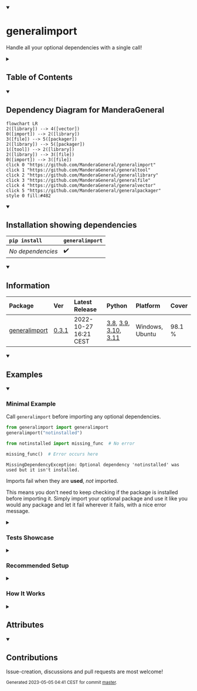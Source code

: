 <details open>
<summary><h1>generalimport</h1></summary>

Handle all your optional dependencies with a single call!

<details>
<summary><h2>Table of Contents</h2></summary>

<pre>
<a href='#generalimport'>generalimport</a>
├─ <a href='#Dependency-Diagram-for-ManderaGeneral'>Dependency Diagram for ManderaGeneral</a>
├─ <a href='#Installation-showing-dependencies'>Installation showing dependencies</a>
├─ <a href='#Information'>Information</a>
├─ <a href='#Examples'>Examples</a>
│  ├─ <a href='#Minimal-Example'>Minimal Example</a>
│  ├─ <a href='#Tests-Showcase'>Tests Showcase</a>
│  ├─ <a href='#Recommended-Setup'>Recommended Setup</a>
│  └─ <a href='#How-It-Works'>How It Works</a>
├─ <a href='#Attributes'>Attributes</a>
└─ <a href='#Contributions'>Contributions</a>
</pre>
</details>


<details open>
<summary><h2>Dependency Diagram for ManderaGeneral</h2></summary>

```mermaid
flowchart LR
2([library]) --> 4([vector])
0([import]) --> 2([library])
3([file]) --> 5([packager])
2([library]) --> 5([packager])
1([tool]) --> 2([library])
2([library]) --> 3([file])
0([import]) --> 3([file])
click 0 "https://github.com/ManderaGeneral/generalimport"
click 1 "https://github.com/ManderaGeneral/generaltool"
click 2 "https://github.com/ManderaGeneral/generallibrary"
click 3 "https://github.com/ManderaGeneral/generalfile"
click 4 "https://github.com/ManderaGeneral/generalvector"
click 5 "https://github.com/ManderaGeneral/generalpackager"
style 0 fill:#482
```
</details>


<details open>
<summary><h2>Installation showing dependencies</h2></summary>

| `pip install`     | `generalimport`   |
|:------------------|:------------------|
| *No dependencies* | ✔️                |
</details>


<details open>
<summary><h2>Information</h2></summary>

| Package                                                          | Ver                                              | Latest Release        | Python                                                                                                                                                                                                                                                 | Platform        | Cover   |
|:-----------------------------------------------------------------|:-------------------------------------------------|:----------------------|:-------------------------------------------------------------------------------------------------------------------------------------------------------------------------------------------------------------------------------------------------------|:----------------|:--------|
| [generalimport](https://github.com/ManderaGeneral/generalimport) | [0.3.1](https://pypi.org/project/generalimport/) | 2022-10-27 16:21 CEST | [3.8](https://www.python.org/downloads/release/python-380/), [3.9](https://www.python.org/downloads/release/python-390/), [3.10](https://www.python.org/downloads/release/python-3100/), [3.11](https://www.python.org/downloads/release/python-3110/) | Windows, Ubuntu | 98.1 %  |
</details>


<details open>
<summary><h2>Examples</h2></summary>


<details open>
<summary><h3>Minimal Example</h3></summary>


Call `generalimport` before importing any optional dependencies.

```python
from generalimport import generalimport
generalimport("notinstalled")

from notinstalled import missing_func  # No error

missing_func()  # Error occurs here
```


```
MissingDependencyException: Optional dependency 'notinstalled' was used but it isn't installed.
```

Imports fail when they are **used**, *not* imported.

This means you don't need to keep checking if the package is installed before importing it.
Simply import your optional package and use it like you would any package and let it fail wherever it fails, with a nice error message.
</details>


<details>
<summary><h3>Tests Showcase</h3></summary>


The beauty of this package is that the error raised isn't just any exception.
It has two base classes: `unittest.case.SkipTest` and `_pytest.outcomes.Skipped` (If available).

This means that if a test method uses an uninstalled optional package then that test is automatically skipped.
This means no more manual skip decorators for optional dependencies!

```python
from generalimport import generalimport
generalimport("optional_uninstalled_package")

from optional_uninstalled_package import missing_func

from unittest import TestCase

class MyTest(TestCase):
    def test_missing_func(self):
        self.assertEqual(3, missing_func(1, 2))
```


```
Ran 1 test in 0.002s

OK (skipped=1)

Skipped: Optional dependency 'optional_uninstalled_package' was used but it isn't installed.
```
</details>


<details>
<summary><h3>Recommended Setup</h3></summary>


Put this in your `__init__.py` file to affect *all* imports inside the folder `__init__.py` resides in.

```python
from generalimport import generalimport
generalimport("your", "optional", "dependencies")
```


`generalimport("*")` makes it handle **all** names (If missing of course)

:warning: `generalimport("*")._scope = None` disables the scope
- Makes it handle missing imports anywhere
- For example it will override `pandas` internal custom optional dependency handling
</details>


<details>
<summary><h3>How It Works</h3></summary>



- When `generalimport` is instantiated it creates a new importer for `sys.meta_path`.
- This importer will return 'fake' modules for matching names and scope.
- The scope ensures only your own imports are faked.
- The fake module will recursively return itself when asked for an attribute.
- When used in any way (\_\_call\_\_, \_\_add\_\_, \_\_str\_\_ etc) it raises `generalimport.MissingDependencyException`.
- This exception has the 'skip-exceptions' from `unittest` and `pytest` as bases, which means that tests will automatically be skipped.
</details>

</details>


<details>
<summary><h2>Attributes</h2></summary>

<pre>
<a href='https://github.com/ManderaGeneral/generalimport/blob/master/generalimport/__init__.py#L1'>Module: generalimport</a>
├─ <a href='https://github.com/ManderaGeneral/generalimport/blob/master/generalimport/fake_module.py#L5'>Class: FakeModule</a>
│  └─ <a href='https://github.com/ManderaGeneral/generalimport/blob/master/generalimport/fake_module.py#L19'>Method: error_func</a>
├─ <a href='https://github.com/ManderaGeneral/generalimport/blob/master/generalimport/general_importer.py#L8'>Class: GeneralImporter</a>
│  ├─ <a href='https://github.com/ManderaGeneral/generalimport/blob/master/generalimport/general_importer.py#L23'>Method: catch</a>
│  ├─ <a href='https://github.com/ManderaGeneral/generalimport/blob/master/generalimport/general_importer.py#L47'>Method: create_module</a>
│  ├─ <a href='https://github.com/ManderaGeneral/generalimport/blob/master/generalimport/general_importer.py#L50'>Method: exec_module</a>
│  └─ <a href='https://github.com/ManderaGeneral/generalimport/blob/master/generalimport/general_importer.py#L31'>Method: find_spec</a>
├─ <a href='https://github.com/ManderaGeneral/generalimport/blob/master/generalimport/import_catcher.py#L6'>Class: ImportCatcher</a>
│  └─ <a href='https://github.com/ManderaGeneral/generalimport/blob/master/generalimport/import_catcher.py#L20'>Method: handle</a>
├─ <a href='https://github.com/ManderaGeneral/generalimport/blob/master/generalimport/exception.py#L27'>Class: MissingDependencyException</a>
├─ <a href='https://github.com/ManderaGeneral/generalimport/blob/master/generalimport_bottom.py#L62'>Function: fake_module_check</a>
├─ <a href='https://github.com/ManderaGeneral/generalimport/blob/master/generalimport/top.py#L14'>Function: generalimport</a>
├─ <a href='https://github.com/ManderaGeneral/generalimport/blob/master/generalimport/top.py#L10'>Function: get_importer</a>
├─ <a href='https://github.com/ManderaGeneral/generalimport/blob/master/generalimport_bottom.py#L7'>Function: get_installed_modules_names</a>
├─ <a href='https://github.com/ManderaGeneral/generalimport/blob/master/generalimport_bottom.py#L41'>Function: get_spec</a>
├─ <a href='https://github.com/ManderaGeneral/generalimport/blob/master/generalimport_bottom.py#L28'>Function: import_module</a>
├─ <a href='https://github.com/ManderaGeneral/generalimport/blob/master/generalimport/fake_module.py#L86'>Function: is_imported</a>
├─ <a href='https://github.com/ManderaGeneral/generalimport/blob/master/generalimport_bottom.py#L13'>Function: module_is_installed</a>
├─ <a href='https://github.com/ManderaGeneral/generalimport/blob/master/generalimport_bottom.py#L47'>Function: module_is_namespace</a>
├─ <a href='https://github.com/ManderaGeneral/generalimport/blob/master/generalimport_bottom.py#L51'>Function: module_name_is_namespace</a>
├─ <a href='https://github.com/ManderaGeneral/generalimport/blob/master/generalimport/top.py#L36'>Function: reset_generalimport</a>
└─ <a href='https://github.com/ManderaGeneral/generalimport/blob/master/generalimport_bottom.py#L44'>Function: spec_is_namespace</a>
</pre>
</details>


<details open>
<summary><h2>Contributions</h2></summary>

Issue-creation, discussions and pull requests are most welcome!
</details>



<sup>
Generated 2023-05-05 04:41 CEST for commit <a href='https://github.com/ManderaGeneral/generalimport/commit/master'>master</a>.
</sup>
</details>

